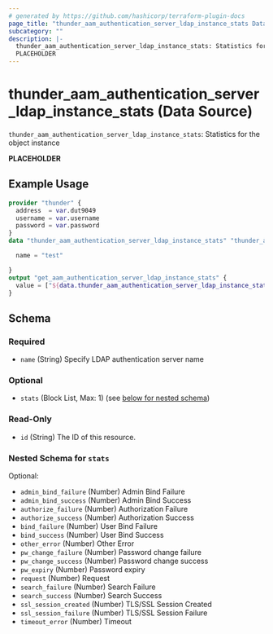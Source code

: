 ```yaml
---
# generated by https://github.com/hashicorp/terraform-plugin-docs
page_title: "thunder_aam_authentication_server_ldap_instance_stats Data Source - terraform-provider-thunder"
subcategory: ""
description: |-
  thunder_aam_authentication_server_ldap_instance_stats: Statistics for the object instance
  PLACEHOLDER
---
```


# thunder_aam_authentication_server_ldap_instance_stats (Data Source)

`thunder_aam_authentication_server_ldap_instance_stats`: Statistics for the object instance

__PLACEHOLDER__

## Example Usage

```terraform
provider "thunder" {
  address  = var.dut9049
  username = var.username
  password = var.password
}
data "thunder_aam_authentication_server_ldap_instance_stats" "thunder_aam_authentication_server_ldap_instance_stats" {

  name = "test"

}
output "get_aam_authentication_server_ldap_instance_stats" {
  value = ["${data.thunder_aam_authentication_server_ldap_instance_stats.thunder_aam_authentication_server_ldap_instance_stats}"]
}
```

<!-- schema generated by tfplugindocs -->
## Schema

### Required

- `name` (String) Specify LDAP authentication server name

### Optional

- `stats` (Block List, Max: 1) (see [below for nested schema](#nestedblock--stats))

### Read-Only

- `id` (String) The ID of this resource.

<a id="nestedblock--stats"></a>
### Nested Schema for `stats`

Optional:

- `admin_bind_failure` (Number) Admin Bind Failure
- `admin_bind_success` (Number) Admin Bind Success
- `authorize_failure` (Number) Authorization Failure
- `authorize_success` (Number) Authorization Success
- `bind_failure` (Number) User Bind Failure
- `bind_success` (Number) User Bind Success
- `other_error` (Number) Other Error
- `pw_change_failure` (Number) Password change failure
- `pw_change_success` (Number) Password change success
- `pw_expiry` (Number) Password expiry
- `request` (Number) Request
- `search_failure` (Number) Search Failure
- `search_success` (Number) Search Success
- `ssl_session_created` (Number) TLS/SSL Session Created
- `ssl_session_failure` (Number) TLS/SSL Session Failure
- `timeout_error` (Number) Timeout


